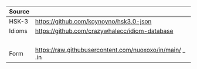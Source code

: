 | Source | &#8203;                                             |
| :----- | :-------------------------------------------------- |
| HSK-3  | https://github.com/koynoyno/hsk3.0-json
| Idioms | https://github.com/crazywhalecc/idiom-database
| &#8203;|
| Form   | https://raw.githubusercontent.com/nuoxoxo/in/main/ _ .in
